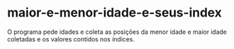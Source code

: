 # maior-e-menor-idade-e-seus-index
O programa pede idades e coleta as posições da menor idade e maior idade coletadas e os valores contidos nos índices.
